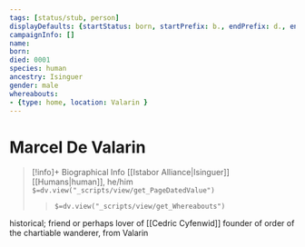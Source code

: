 ```yaml
---
tags: [status/stub, person]
displayDefaults: {startStatus: born, startPrefix: b., endPrefix: d., endStatus: died}
campaignInfo: []
name:
born:
died: 0001
species: human
ancestry: Isinguer
gender: male
whereabouts:
- {type: home, location: Valarin }
---
```

# Marcel De Valarin
>[!info]+ Biographical Info
> [[Istabor Alliance|Isinguer]] [[Humans|human]], he/him
> `$=dv.view("_scripts/view/get_PageDatedValue")`
>> `$=dv.view("_scripts/view/get_Whereabouts")`

historical; friend or perhaps lover of [[Cedric Cyfenwid]]
founder of order of the chartiable wanderer, from Valarin